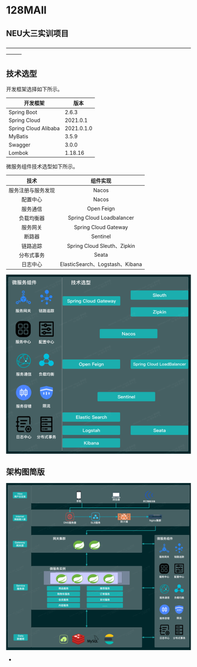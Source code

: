 

#                                                   128MAll

## NEU大三实训项目

———————————————————————————————————————

## 技术选型

开发框架选择如下所示。

| 开发框架                 | 版本         |
| -------------------- | ---------- |
| Spring Boot          | 2.6.3      |
| Spring Cloud         | 2021.0.1   |
| Spring Cloud Alibaba | 2021.0.1.0 |
| MyBatis              | 3.5.9      |
| Swagger              | 3.0.0      |
| Lombok               | 1.18.16    |

微服务组件技术选型如下所示。

|    技术     |             组件实现              |
| :-------: | :---------------------------: |
| 服务注册与服务发现 |             Nacos             |
|   配置中心    |             Nacos             |
|   服务通信    |          Open Feign           |
|   负载均衡器   |   Spring Cloud Loadbalancer   |
|   服务网关    |     Spring Cloud Gateway      |
|    断路器    |           Sentinel            |
|   链路追踪    |  Spring Cloud Sleuth、Zipkin   |
|   分布式事务   |             Seata             |
|   日志中心    | ElasticSearch、Logstash、Kibana |

![technology-selection](./static-files/newbee-mall-cloud-technology-selection.png)

## 架构图简版

![simple-architecture](./static-files/newbee-mall-cloud-architecture.png)

- ​
